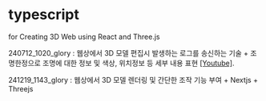# typescript
for Creating 3D Web using React and Three.js

240712_1020_glory : 웹상에서 3D 모델 편집시 발생하는 로그를 송신하는 기술 + 조명한정으로 조명에 대한 정보 및 색상, 위치정보 등 세부 내용 표현 [[Youtube]](https://www.youtube.com/watch?v=VWLwoarq4O8&t=54s).

241219_1143_glory : 웹상에서 3D 모델 렌더링 및 간단한 조작 기능 부여 + Nextjs + Threejs
